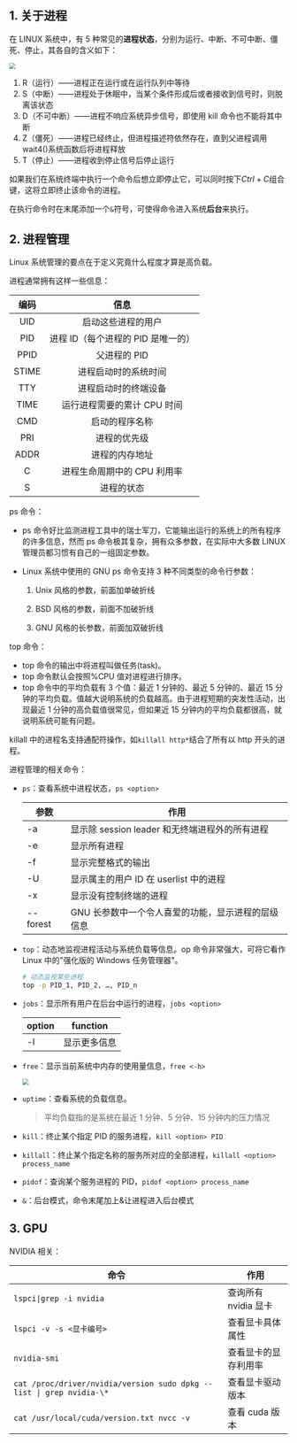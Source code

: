 ## 1. 关于进程

在 LINUX 系统中，有 5 种常见的**进程状态**，分别为运行、中断、不可中断、僵死、停止，其各自的含义如下：

<img src="https://chua-n.gitee.io/blog-images/notebooks/杂技/Linux/12.png" style="zoom:67%;" />

1. R（运行）——进程正在运行或在运行队列中等待
2. S（中断）——进程处于休眠中，当某个条件形成后或者接收到信号时，则脱离该状态
3. D（不可中断）——进程不响应系统异步信号，即使用 kill 命令也不能将其中断
4. Z（僵死）——进程已经终止，但进程描述符依然存在，直到父进程调用 wait4()系统函数后将进程释放
5. T（停止）——进程收到停止信号后停止运行

如果我们在系统终端中执行一个命令后想立即停止它，可以同时按下$Ctrl+C$组合键，这将立即终止该命令的进程。

在执行命令时在末尾添加一个`&`符号，可使得命令进入系统**后台**来执行。

## 2. 进程管理

Linux 系统管理的要点在于定义究竟什么程度才算是高负载。

进程通常拥有这样一些信息：

| 编码  |                信息                |
| :---: | :--------------------------------: |
|  UID  |         启动这些进程的用户         |
|  PID  | 进程 ID（每个进程的 PID 是唯一的） |
| PPID  |            父进程的 PID            |
| STIME |        进程启动时的系统时间        |
|  TTY  |        进程启动时的终端设备        |
| TIME  |    运行进程需要的累计 CPU 时间     |
|  CMD  |           启动的程序名称           |
|  PRI  |            进程的优先级            |
| ADDR  |           进程的内存地址           |
|   C   |    进程生命周期中的 CPU 利用率     |
|   S   |             进程的状态             |

ps 命令：

-   ps 命令好比监测进程工具中的瑞士军刀，它能输出运行的系统上的所有程序的许多信息，然而 ps 命令极其复杂，拥有众多参数，在实际中大多数 LINUX 管理员都习惯有自己的一组固定参数。

-   Linux 系统中使用的 GNU ps 命令支持 3 种不同类型的命令行参数：

    1. Unix 风格的参数，前面加单破折线

    2. BSD 风格的参数，前面不加破折线

    3. GNU 风格的长参数，前面加双破折线

top 命令：

-   top 命令的输出中将进程叫做任务(task)。
-   top 命令默认会按照%CPU 值对进程进行排序。
-   top 命令中的平均负载有 3 个值：最近 1 分钟的、最近 5 分钟的、最近 15 分钟的平均负载。值越大说明系统的负载越高。由于进程短期的突发性活动，出现最近 1 分钟的高负载值很常见，但如果近 15 分钟内的平均负载都很高，就说明系统可能有问题。

killall 中的进程名支持通配符操作，如`killall http*`结合了所有以 http 开头的进程。

进程管理的相关命令：

-   `ps`：查看系统中进程状态，`ps <option>`

    | 参数     | 作用                                               |
    | -------- | -------------------------------------------------- |
    | -a       | 显示除 session leader 和无终端进程外的所有进程     |
    | -e       | 显示所有进程                                       |
    | -f       | 显示完整格式的输出                                 |
    | -U       | 显示属主的用户 ID 在 userlist 中的进程             |
    | -x       | 显示没有控制终端的进程                             |
    | --forest | GNU 长参数中一个令人喜爱的功能，显示进程的层级信息 |

-   `top`：动态地监视进程活动与系统负载等信息。op 命令非常强大，可将它看作 Linux 中的"强化版的 Windows 任务管理器"。

    ```bash
    # 动态监视某些进程
    top -p PID_1, PID_2, …, PID_n
    ```

-   `jobs`：显示所有用户在后台中运行的进程，`jobs <option>`

    | option | function     |
    | ------ | ------------ |
    | -l     | 显示更多信息 |

-   `free`：显示当前系统中内存的使用量信息，`free <-h>`

    <img src="https://chua-n.gitee.io/blog-images/notebooks/杂技/Linux/13.png" style="zoom:67%;" />

-   `uptime`：查看系统的负载信息。

    > 平均负载指的是系统在最近 1 分钟、5 分钟、15 分钟内的压力情况

-   `kill`：终止某个指定 PID 的服务进程，`kill <option> PID`

-   `killall`：终止某个指定名称的服务所对应的全部进程，`killall <option> process_name`

-   `pidof`：查询某个服务进程的 PID，`pidof <option> process_name`

-   `&`：后台模式，命令末尾加上&让进程进入后台模式

## 3. GPU

NVIDIA 相关：

| 命令                                                         | 作用                 |
| ------------------------------------------------------------ | -------------------- |
| `lspci\|grep -i nvidia`                                      | 查询所有 nvidia 显卡 |
| `lspci -v -s <显卡编号>`                                     | 查看显卡具体属性     |
| `nvidia-smi`                                                 | 查看显卡的显存利用率 |
| `cat /proc/driver/nvidia/version sudo dpkg --list \| grep nvidia-\*` | 查看显卡驱动版本     |
| `cat /usr/local/cuda/version.txt nvcc -v`                    | 查看 cuda 版本       |
